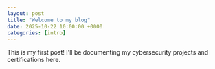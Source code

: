 ```yaml
---
layout: post
title: "Welcome to my blog"
date: 2025-10-22 10:00:00 +0000
categories: [intro]
---
```

This is my first post! I'll be documenting my cybersecurity projects and certifications here.
